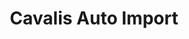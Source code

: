 ---
title: "Cavalis Auto Import"
url: /san-francisco-de-macoris/cavalis-auto-import/
shop: coche
---